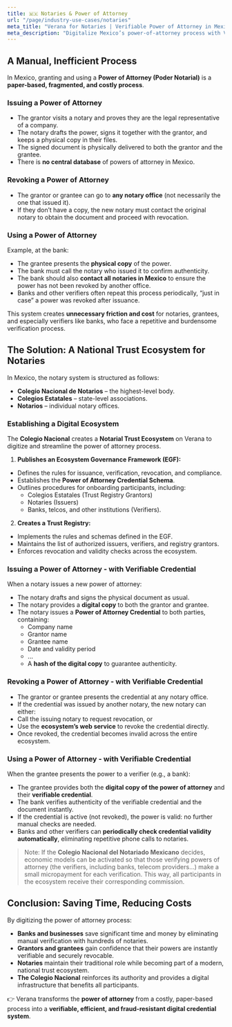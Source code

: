 ```yaml
---
title: 🇲🇽 Notaries & Power of Attorney
url: "/page/industry-use-cases/notaries"
meta_title: "Verana for Notaries | Verifiable Power of Attorney in Mexico"
meta_description: "Digitalize Mexico’s power-of-attorney process with Verana by issuing verifiable credentials, accelerating revocations, and providing trustworthy notarized records."
---
```


## A Manual, Inefficient Process

In Mexico, granting and using a **Power of Attorney (Poder Notarial)** is a **paper-based, fragmented, and costly process**.

### Issuing a Power of Attorney

- The grantor visits a notary and proves they are the legal representative of a company.
- The notary drafts the power, signs it together with the grantor, and keeps a physical copy in their files.
- The signed document is physically delivered to both the grantor and the grantee.
- There is **no central database** of powers of attorney in Mexico.

### Revoking a Power of Attorney

- The grantor or grantee can go to **any notary office** (not necessarily the one that issued it).
- If they don’t have a copy, the new notary must contact the original notary to obtain the document and proceed with revocation.

### Using a Power of Attorney

Example, at the bank:

- The grantee presents the **physical copy** of the power.
- The bank must call the notary who issued it to confirm authenticity.
- The bank should also **contact all notaries in Mexico** to ensure the power has not been revoked by another office.
- Banks and other verifiers often repeat this process periodically, “just in case” a power was revoked after issuance.

This system creates **unnecessary friction and cost** for notaries, grantees, and especially verifiers like banks, who face a repetitive and burdensome verification process.

## The Solution: A National Trust Ecosystem for Notaries

In Mexico, the notary system is structured as follows:

- **Colegio Nacional de Notarios** – the highest-level body.
- **Colegios Estatales** – state-level associations.
- **Notarios** – individual notary offices.

### Establishing a Digital Ecosystem

The **Colegio Nacional** creates a **Notarial Trust Ecosystem** on Verana to digitize and streamline the power of attorney process.  

1. **Publishes an Ecosystem Governance Framework (EGF):**

  - Defines the rules for issuance, verification, revocation, and compliance.
  - Establishes the **Power of Attorney Credential Schema**.
  - Outlines procedures for onboarding participants, including:
    - Colegios Estatales (Trust Registry Grantors)
    - Notaries (Issuers)
    - Banks, telcos, and other institutions (Verifiers).

2. **Creates a Trust Registry:**

  - Implements the rules and schemas defined in the EGF.
  - Maintains the list of authorized issuers, verifiers, and registry grantors.
  - Enforces revocation and validity checks across the ecosystem.

### Issuing a Power of Attorney - with Verifiable Credential

When a notary issues a new power of attorney:

- The notary drafts and signs the physical document as usual.
- The notary provides a **digital copy** to both the grantor and grantee.
- The notary issues a **Power of Attorney Credential** to both parties, containing:
  - Company name
  - Grantor name
  - Grantee name
  - Date and validity period
  - ... 
  - A **hash of the digital copy** to guarantee authenticity.

### Revoking a Power of Attorney - with Verifiable Credential

- The grantor or grantee presents the credential at any notary office.
- If the credential was issued by another notary, the new notary can either:
- Call the issuing notary to request revocation, or
- Use the **ecosystem’s web service** to revoke the credential directly.
- Once revoked, the credential becomes invalid across the entire ecosystem.

### Using a Power of Attorney - with Verifiable Credential

When the grantee presents the power to a verifier (e.g., a bank):

- The grantee provides both the **digital copy of the power of attorney** and their **verifiable credential**.
- The bank verifies authenticity of the verifiable credential and the document instantly.
- If the credential is active (not revoked), the power is valid: no further manual checks are needed.
- Banks and other verifiers can **periodically check credential validity automatically**, eliminating repetitive phone calls to notaries.

> Note: If the **Colegio Nacional del Notariado Mexicano** decides, economic models can be activated so that those verifying powers of attorney (the verifiers, including banks, telecom providers...) make a small micropayment for each verification. This way, all participants in the ecosystem receive their corresponding commission.

## Conclusion: Saving Time, Reducing Costs

By digitizing the power of attorney process:

- **Banks and businesses** save significant time and money by eliminating manual verification with hundreds of notaries.
- **Grantors and grantees** gain confidence that their powers are instantly verifiable and securely revocable.
- **Notaries** maintain their traditional role while becoming part of a modern, national trust ecosystem.
- **The Colegio Nacional** reinforces its authority and provides a digital infrastructure that benefits all participants.

👉 Verana transforms the **power of attorney** from a costly, paper-based process into a **verifiable, efficient, and fraud-resistant digital credential system**.
